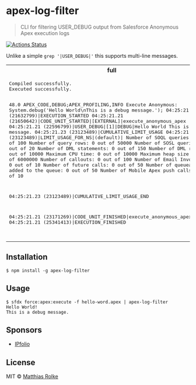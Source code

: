 # apex-log-filter

> CLI for filtering USER_DEBUG output from Salesforce Anonymous Apex execution logs

[![Actions Status](https://github.com/amtrack/apex-log-filter/workflows/Test%20and%20Release/badge.svg)](https://github.com/amtrack/apex-log-filter/actions)

Unlike a simple `grep '|USER_DEBUG|'` this supports multi-line messages.

<table>
<tr><th>full</th><th>filtered</th></tr>
<tr>
<td>
<pre>
Compiled successfully.
Executed successfully.

48.0 APEX_CODE,DEBUG;APEX_PROFILING,INFO
Execute Anonymous: System.debug('Hello World\nThis is a debug message.');
04:25:21.21 (21632799)|EXECUTION_STARTED
04:25:21.21 (21650642)|CODE_UNIT_STARTED|[EXTERNAL]|execute_anonymous_apex
04:25:21.21 (22596799)|USER_DEBUG|[1]|DEBUG|Hello World
This is a debug message.
04:25:21.23 (23123489)|CUMULATIVE_LIMIT_USAGE
04:25:21.23 (23123489)|LIMIT_USAGE_FOR_NS|(default)|
Number of SOQL queries: 0 out of 100
Number of query rows: 0 out of 50000
Number of SOSL queries: 0 out of 20
Number of DML statements: 0 out of 150
Number of DML rows: 0 out of 10000
Maximum CPU time: 0 out of 10000
Maximum heap size: 0 out of 6000000
Number of callouts: 0 out of 100
Number of Email Invocations: 0 out of 10
Number of future calls: 0 out of 50
Number of queueable jobs added to the queue: 0 out of 50
Number of Mobile Apex push calls: 0 out of 10

04:25:21.23 (23123489)|CUMULATIVE_LIMIT_USAGE_END

04:25:21.21 (23171269)|CODE_UNIT_FINISHED|execute_anonymous_apex
04:25:21.21 (25341413)|EXECUTION_FINISHED

</pre>
</td>
<td>
<pre>
Hello World!
This is a debug message.
</pre>
</td>
</tr>
</table>

## Installation

```console
$ npm install -g apex-log-filter
```

## Usage

```console
$ sfdx force:apex:execute -f hello-word.apex | apex-log-filter
Hello World!
This is a debug message.
```

## Sponsors

- [IPfolio](https://www.ipfolio.com)

## License

MIT © [Matthias Rolke](mailto:mr.amtrack@gmail.com)
